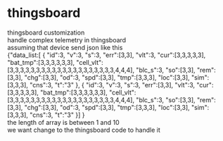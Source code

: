 # thingsboard
thingsboard customization<br/>
handle complex telemetry in thingsboard<br/>
assuming that device send json like this<br/>
{"data_list:[
{
  "id":3,
  "v":3,
  "s":3,
  "err":[3,3],
  "vlt":3,
  "cur":[3,3,3,3,3],
  "bat_tmp":[3,3,3,3,3,3],
  "cell_vlt":[3,3,3,3,3,3,3,3,3,3,3,3,3,3,3,3,3,3,3,3,4,4,4],
  "blc_s":3,
  "so":[3,3],
  "rem":[3,3],
  "chg":[3,3],
  "od":3,
  "spd":[3,3],
  "tmp":[3,3,3],
  "loc":[3,3],
  "sim":[3,3,3],
  "cns":3,
  "t":"3"
},
{
  "id":3,
  "v":3,
  "s":3,
  "err":[3,3],
  "vlt":3,
  "cur":[3,3,3,3,3],
  "bat_tmp":[3,3,3,3,3,3],
  "cell_vlt":[3,3,3,3,3,3,3,3,3,3,3,3,3,3,3,3,3,3,3,3,4,4,4],
  "blc_s":3,
  "so":[3,3],
  "rem":[3,3],
  "chg":[3,3],
  "od":3,
  "spd":[3,3],
  "tmp":[3,3,3],
  "loc":[3,3],
  "sim":[3,3,3],
  "cns":3,
  "t":"3"
}]
}
<br/>the length of array is between 1 and 10<br/>
we want change to the thingsboard code to handle it<br/>
